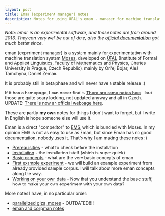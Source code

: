 ```yaml
---
layout: post
title: Eman (experiment manager) notes
description: Notes for using UFAL's eman - manager for machine translation experiments
---
```


*Note: eman is an experimental software, and those notes are from around 2013. They can very well be out of date, also the [official documentation](https://ufal.mff.cuni.cz/eman/) got much better since.*

eman (experiment manager) is a system mainly for experimentation with machine translation system [Moses](http://www.statmt.org/moses/), developed on [ÚFAL](http://ufal.mff.cuni.cz/) (Institute of Formal and Applied Linguistics, Faculty of Mathematics and Physics, Charles University in Prague, Czech Republic), mainly by Onřej Bojar, Aleš Tamchyna, Daniel Zeman.

It is probably still in beta phase and will never have a stable release :) 

If it has a homepage, I can never find it. [There are some notes here](http://ufal.mff.cuni.cz/wiki/user:zeman:eman) - but those are quite scary looking, not updated anyway and all in Czech. UPDATE: [There is now an official webpage here](https://ufal.mff.cuni.cz/eman/).

These are partly **my own** notes for things I don't want to forget, but I write in English in hope someone else will use it.

Eman is a direct "competitor" to [EMS](http://www.statmt.org/moses/?n=FactoredTraining.EMS), which is bundled with Moses. In my opinion EMS is not as easy to use as Eman, but since Eman has no good documentation, nobody uses it. That's why I am making these notes :)

<a name="index"></a>

* [Prerequisities](/eman/prerequisities.html) - what to check before the installation
* [Installation](/eman/installation.html) - the installation istelf (which is super quick)
* [Basic concepts](/eman/concepts.html) - what are the very basic concepts of eman
* [First example experiment](/eman/first.html) - we will build an example experiment from already provided sample corpus. I will talk about more eman concepts along the way.
* [Working on your own data](/eman/new.html) - Now that you understand the basic stuff, how to make your own experiment with your own data?

More notes I have, in no particular order:

* [parallelized giza, moses](/eman/parallel.html) - OUTDATED!!!!
* [eman and corpman notes](/eman/nottoforget.html)


